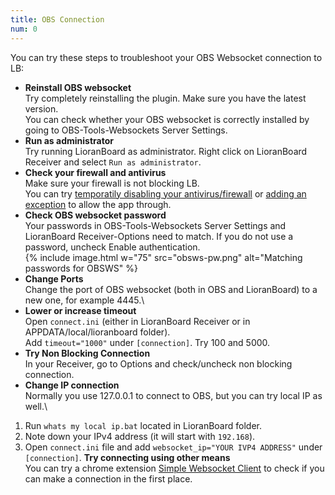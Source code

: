 ```yaml
---
title: OBS Connection
num: 0
---
```


You can try these steps to troubleshoot your OBS Websocket connection to LB:

- **Reinstall OBS websocket**\
Try completely reinstalling the plugin. Make sure you have the latest version.\
You can check whether your OBS websocket is correctly installed by going to OBS-Tools-Websockets Server Settings.
- **Run as administrator**\
Try running LioranBoard as administrator. Right click on LioranBoard Receiver and select `Run as administrator`.
- **Check your firewall and antivirus**\
Make sure your firewall is not blocking LB.\
You can try [temporatily disabling your antivirus/firewall](https://support.microsoft.com/en-us/windows/turn-off-defender-antivirus-protection-in-windows-security-99e6004f-c54c-8509-773c-a4d776b77960) or [adding an exception](https://support.microsoft.com/en-us/windows/add-an-exclusion-to-windows-security-811816c0-4dfd-af4a-47e4-c301afe13b26) to allow the app through.
- **Check OBS websocket password**\
Your passwords in OBS-Tools-Websockets Server Settings and LioranBoard Receiver-Options need to match. If you do not use a password, uncheck Enable authentication.\
  {% include image.html w="75" src="obsws-pw.png" alt="Matching passwords for OBSWS" %}
- **Change Ports**\
Change the port of OBS websocket (both in OBS and LioranBoard) to a new one, for example 4445.\
- **Lower or increase timeout**\
Open `connect.ini` (either in LioranBoard Receiver or in APPDATA/local/lioranboard folder).\
Add `timeout="1000"` under `[connection]`. Try 100 and 5000.
- **Try Non Blocking Connection**\
In your Receiver, go to Options and check/uncheck non blocking connection.
- **Change IP connection**\
Normally you use 127.0.0.1 to connect to OBS, but you can try local IP as well.\
1. Run `whats my local ip.bat` located in LioranBoard folder. 
2. Note down your IPv4 address (it will start with `192.168`).
3. Open `connect.ini` file and add `websocket_ip="YOUR IVP4 ADDRESS"` under `[connection]`.
**Try connecting using other means**\
You can try a chrome extension [Simple Websocket Client](https://chrome.google.com/webstore/detail/simple-websocket-client/pfdhoblngboilpfeibdedpjgfnlcodoo) to check if you can make a connection in the first place.
